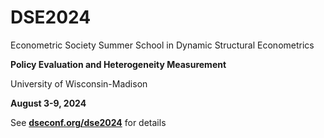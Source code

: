 # DSE2024

Econometric Society Summer School in Dynamic Structural Econometrics

**Policy Evaluation and Heterogeneity Measurement**

University of Wisconsin-Madison

**August 3-9, 2024**

See [**dseconf.org/dse2024**](https://https://dseconf.org/dse2024) for details
